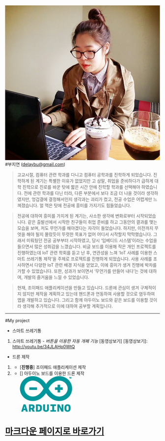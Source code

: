 ![내사진](my.jpg) 
#부지연 (delaybu@gmail.com) 

>고교시절, 컴퓨터 관련 학과를 다니고 컴퓨터 공학과를 진학하게 되었습니다. 진학하게 된 계기는 특별한 이유가 없었지만 고 삼말, 취업을 준비하다가 급하게 대학 진학으로 진로를 바꾼 탓에 짧은 시간 안에 진학할 학과를 선택해야 하였습니다. 전에 관련 학과를 다닌 터라, 다른 부분에서 보다 조금 더 나을 것이라 생각하였지만, 엉겁결에 결정해서인지 생각과는 괴리가 컸고, 전공 수업은 어렵게만 느껴졌습니다. 얼 먹은 탓에 전공에 흥미를 가지기도 힘들었습니다. 

>전공에 대하여 흥미를 가지게 된 계기는, 사소한 생각에 변화로부터 시작되었습니다. 같은 출발선에서 시작한 친구들이 취업 준비를 하고 그동안의 결과를 맺는 모습을 보며, 저도 무언가를 해야겠다는 자각이 들었습니다. 하지만, 이전까지 무엇을 해야 될지 몰랐듯이 뚜렷한 목표가 없어 어디서 시작할지 막막했습니다. 그래서 미뤄뒀던 전공 공부부터 시작하였고, 당시 ‘임베디드 시스템’이라는 수업을 들으면서 많은 성취감을 느꼈습니다. 비글 보드를 이용해 작은 개인 프로젝트를 진행하였는데 IoT 관련 학회를 듣고 난 후, 연관성을 느껴 ‘IoT 사례를 이용한 스마트 쓰레기통 제작’을 주제로 프로젝트를 진행하게 되었습니다. 사용 사례를 조사하면서 다양한 IoT 관련 배경 지식을 얻었고, 이에 흥미가 생겨 진행에 박차를 가할 수 있었습니다. 또한, 성과가 보이면서 ‘무언가를 만들어 내다’는 것에 대하여, 개발의 즐거움을 느낄 수 있었습니다.  

>현재, 조이패드 애플리케이션을 만들고 있습니다. 드론에 관심이 생겨 구체적이지 않지만 제작을 계획하고 있는데 핸드폰과 연동하여 사용할 것으로 염두하여 앱을 개발하고 있습니다. 그리고 함께 아두이노 보드와 같은 보드를 이용할 것이라 생각해 추가적으로 이에 대하여 공부할 계획입니다. 

---

#My project

* 스마트 쓰레기통 
 1. 스마트 쓰레기통 - _버튼을 이용한 자동 개폐 기능_ [동영상보기] 
[동영상보기]: http://youtu.be/34JLAHp0WtQ 

* 드론 제작 
 1. - [__진행중__] 조이패드 애플리케이션 제작 
 2. - [] 아두이노 보드를 이용한 드론 제작  
![아두이노](arduino.png) 

# [마크다운 페이지로 바로가기](https://github.com/delaybu/delaybu.github.io/blob/master/readme.md)

